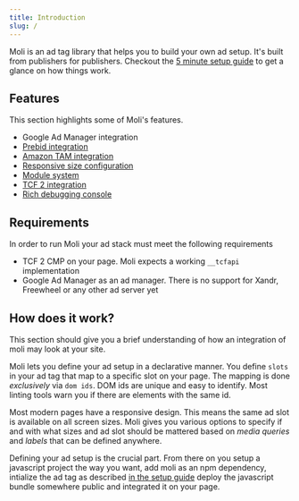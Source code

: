 ```yaml
---
title: Introduction
slug: /
---
```


Moli is an ad tag library that helps you to build your own ad setup.
It's built from publishers for publishers. Checkout the [5 minute setup guide](getting-started/quick-start)
to get a glance on how things work.

## Features

This section highlights some of Moli's features.

* Google Ad Manager integration
* [Prebid integration](features/prebid)
* [Amazon TAM integration](features/tam)
* [Responsive size configuration](features/size-config)
* [Module system](modules/index)
* [TCF 2 integration](features/consent)
* [Rich debugging console](features/debugging)


## Requirements

In order to run Moli your ad stack must meet the following requirements

* TCF 2 CMP on your page. Moli expects a working `__tcfapi` implementation
* Google Ad Manager as an ad manager. There is no support for Xandr, Freewheel or any other
  ad server yet


## How does it work?

This section should give you a brief understanding of how an integration of moli may look
at your site.

Moli lets you define your ad setup in a declarative manner. You define `slots` in your ad
tag that map to a specific slot on your page. The mapping is done _exclusively_ via `dom ids`.
DOM ids are unique and easy to identify. Most linting tools warn you if there are elements with
the same id.

Most modern pages have a responsive design. This means the same ad slot is available on all
screen sizes. Moli gives you various options to specify if and with what sizes and ad slot should
be mattered based on _media queries_ and _labels_ that can be defined anywhere.

Defining your ad setup is the crucial part. From there on you setup a javascript project the
way you want, add moli as an npm dependency, intialize the ad tag as described [in the setup guide](getting-started/quick-start)
deploy the javascript bundle somewhere public and integrated it on your page.

